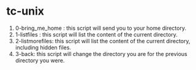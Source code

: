 # tc-unix

1. 0-bring_me_home : this script will send you to your home directory. 
2. 1-listfiles : this script will list the content of the current directory.
3. 2-listmorefiles: this script will list the content of the current directory, including hidden files.
4. 3-back: this script will change the directory you are for the previous directory you were.